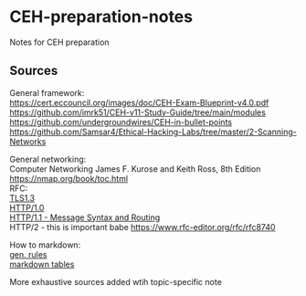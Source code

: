 # CEH-preparation-notes
Notes for CEH preparation  

## Sources
General framework:  
https://cert.eccouncil.org/images/doc/CEH-Exam-Blueprint-v4.0.pdf  
https://github.com/imrk51/CEH-v11-Study-Guide/tree/main/modules  
https://github.com/undergroundwires/CEH-in-bullet-points  
https://github.com/Samsar4/Ethical-Hacking-Labs/tree/master/2-Scanning-Networks

General networking:  
Computer Networking James F. Kurose and Keith Ross, 8th Edition  
https://nmap.org/book/toc.html  
RFC:  
[TLS1.3](https://www.rfc-editor.org/rfc/rfc8446#section-4)  
[HTTP/1.0](https://www.rfc-editor.org/rfc/rfc1945)  
[HTTP/1.1 - Message Syntax and Routing](https://www.rfc-editor.org/rfc/rfc7230)  
HTTP/2 - this is important babe https://www.rfc-editor.org/rfc/rfc8740  


How to markdown:  
[gen. rules](https://github.com/adam-p/markdown-here/wiki/Markdown-Cheatsheet#links)  
[markdown tables](https://tableconvert.com/excel-to-markdown)

More exhaustive sources added wtih topic-specific note  
